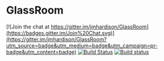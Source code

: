 # GlassRoom

[![Join the chat at https://gitter.im/jmhardison/GlassRoom](https://badges.gitter.im/Join%20Chat.svg)](https://gitter.im/jmhardison/GlassRoom?utm_source=badge&utm_medium=badge&utm_campaign=pr-badge&utm_content=badge) [![Build Status](https://travis-ci.org/jmhardison/GlassRoom.svg?branch=master)](https://travis-ci.org/jmhardison/GlassRoom) [![Build status](https://ci.appveyor.com/api/projects/status/5th0qcg5u853eydl/branch/master?svg=true)](https://ci.appveyor.com/project/jmhardison/glassroom/branch/master)

